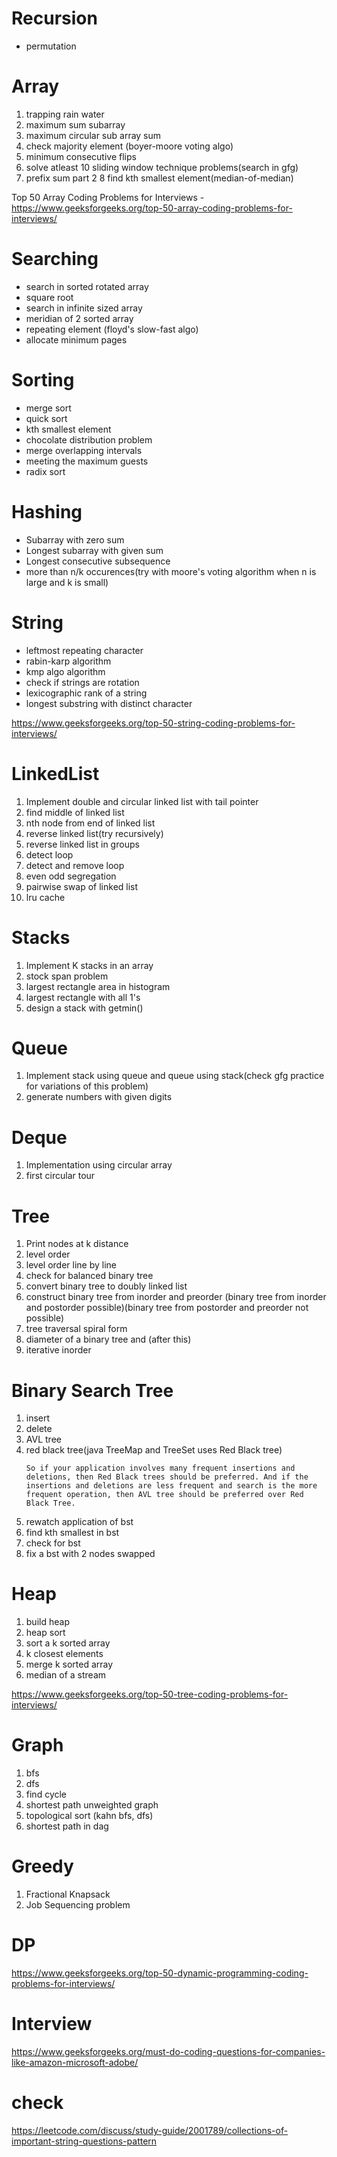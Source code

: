 # Recursion
- permutation

# Array
1. trapping rain water
2. maximum sum subarray
3. maximum circular sub array sum
4. check majority element (boyer-moore voting algo)
5. minimum consecutive flips
6. solve atleast 10 sliding window technique problems(search in gfg)
7. prefix sum part 2
8 find kth smallest element(median-of-median)

Top 50 Array Coding Problems for Interviews - https://www.geeksforgeeks.org/top-50-array-coding-problems-for-interviews/

# Searching
- search in sorted rotated array
- square root
- search in infinite sized array
- meridian of 2 sorted array
- repeating element (floyd's slow-fast algo)
- allocate minimum pages

# Sorting
- merge sort
- quick sort
- kth smallest element
- chocolate distribution problem
- merge overlapping intervals
- meeting the maximum guests
- radix sort

# Hashing
- Subarray with zero sum
- Longest subarray with given sum
- Longest consecutive subsequence
- more than n/k occurences(try with moore's voting algorithm when n is large and k is small)

# String
- leftmost repeating character
- rabin-karp algorithm
- kmp algo algorithm
- check if strings are rotation
- lexicographic rank of a string
- longest substring with distinct character

https://www.geeksforgeeks.org/top-50-string-coding-problems-for-interviews/

# LinkedList
1. Implement double and circular linked list with tail pointer
2. find middle of linked list
3. nth node from end of linked list
4. reverse linked list(try recursively)
5. reverse linked list in groups
6. detect loop
7. detect and remove loop
8. even odd segregation
9. pairwise swap of linked list
10. lru cache

# Stacks
1. Implement K stacks in an array
2. stock span problem
3. largest rectangle area in histogram
4. largest rectangle with all 1's
5. design a stack with getmin()

# Queue
1. Implement stack using queue and queue using stack(check gfg practice for variations of this problem)
2. generate numbers with given digits

# Deque
1. Implementation using circular array
2. first circular tour

# Tree
1. Print nodes at k distance
2. level order
3. level order line by line
4. check for balanced binary tree
5. convert binary tree to doubly linked list
6. construct binary tree from inorder and preorder (binary tree from inorder and postorder possible)(binary tree from postorder and preorder not possible)
7. tree traversal spiral form
8. diameter of a binary tree and (after this)
9. iterative inorder

# Binary Search Tree
1. insert
2. delete
3. AVL tree
4. red black tree(java TreeMap and TreeSet uses Red Black tree)
    ```
    So if your application involves many frequent insertions and deletions, then Red Black trees should be preferred. And if the insertions and deletions are less frequent and search is the more frequent operation, then AVL tree should be preferred over Red Black Tree.
    ```
5. rewatch application of bst
6. find kth smallest in bst
7. check for bst
8. fix a bst with 2 nodes swapped

# Heap
1. build heap
2. heap sort
3. sort a k sorted array
4. k closest elements
5. merge k sorted array
6. median of a stream

https://www.geeksforgeeks.org/top-50-tree-coding-problems-for-interviews/

# Graph
1. bfs
2. dfs
3. find cycle
4. shortest path unweighted graph
5. topological sort (kahn bfs, dfs)
6. shortest path in dag

# Greedy 
1. Fractional Knapsack
2. Job Sequencing problem

# DP
https://www.geeksforgeeks.org/top-50-dynamic-programming-coding-problems-for-interviews/


# Interview
https://www.geeksforgeeks.org/must-do-coding-questions-for-companies-like-amazon-microsoft-adobe/

# check
https://leetcode.com/discuss/study-guide/2001789/collections-of-important-string-questions-pattern